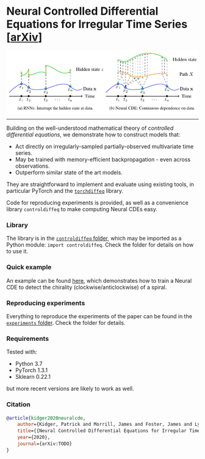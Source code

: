 # Neural Controlled Differential Equations for Irregular Time Series [[arXiv](TODO)]

<p align="center">
<img align="middle" src="./imgs/img.png" width="666" />
</p>

----

Building on the well-understood mathematical theory of _controlled differential equations_, we demonstrate how to construct models that:
+ Act directly on irregularly-sampled partially-observed multivariate time series.
+ May be trained with memory-efficient backpropagation - even across observations.
+ Outperform similar state of the art models.

They are straightforward to implement and evaluate using existing tools, in particular PyTorch and the [`torchdiffeq`](https://github.com/rtqichen/torchdiffeq) library.

Code for reproducing experiments is provided, as well as a convenience library `controldiffeq` to make computing Neural CDEs easy.

### Library
The library is in the [`controldiffeq` folder](./controldiffeq), which may be imported as a Python module: `import controldiffeq`. Check the folder for details on how to use it.

### Quick example
An example can be found [here](./controldiffeq/example.py), which demonstrates how to train a Neural CDE to detect the chirality (clockwise/anticlockwise) of a spiral.

### Reproducing experiments
Everything to reproduce the experiments of the paper can be found in the [`experiments` folder](./experiments). Check the folder for details.

### Requirements
Tested with:
+ Python 3.7
+ PyTorch 1.3.1
+ Sklearn 0.22.1

but more recent versions are likely to work as well.

### Citation
```bibtex
@article{kidger2020neuralcde,
    author={Kidger, Patrick and Morrill, James and Foster, James and Lyons, Terry},
    title={{Neural Controlled Differential Equations for Irregular Time Series}},
    year={2020},
    journal={arXiv:TODO}
}
```
